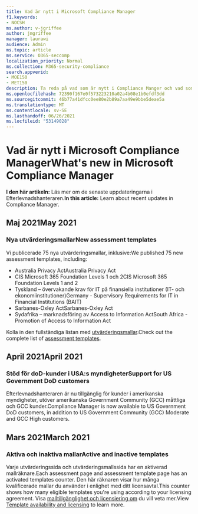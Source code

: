 ```yaml
---
title: Vad är nytt i Microsoft Compliance Manager
f1.keywords:
- NOCSH
ms.author: v-jgriffee
author: jmgriffee
manager: laurawi
audience: Admin
ms.topic: article
ms.service: O365-seccomp
localization_priority: Normal
ms.collection: M365-security-compliance
search.appverid:
- MOE150
- MET150
description: Ta reda på vad som är nytt i Compliance Manger och vad som kommer. Läs om uppdaterade utvärderingar, nya utvärderingsmallar, nya åtgärder med mera.
ms.openlocfilehash: 72390f167e0f573223210a02a4b08e1b0efdf3dd
ms.sourcegitcommit: 46b77a41dfcc0ee80e2b89a7aa49e9bbe5deae5a
ms.translationtype: MT
ms.contentlocale: sv-SE
ms.lasthandoff: 06/26/2021
ms.locfileid: "53149028"
---
```

# <a name="whats-new-in-microsoft-compliance-manager"></a><span data-ttu-id="b388d-104">Vad är nytt i Microsoft Compliance Manager</span><span class="sxs-lookup"><span data-stu-id="b388d-104">What's new in Microsoft Compliance Manager</span></span>

<span data-ttu-id="b388d-105">**I den här artikeln:** Läs mer om de senaste uppdateringarna i Efterlevnadshanteraren.</span><span class="sxs-lookup"><span data-stu-id="b388d-105">**In this article:** Learn about recent updates in Compliance Manager.</span></span>

## <a name="may-2021"></a><span data-ttu-id="b388d-106">Maj 2021</span><span class="sxs-lookup"><span data-stu-id="b388d-106">May 2021</span></span>

### <a name="new-assessment-templates"></a><span data-ttu-id="b388d-107">Nya utvärderingsmallar</span><span class="sxs-lookup"><span data-stu-id="b388d-107">New assessment templates</span></span>

<span data-ttu-id="b388d-108">Vi publicerade 75 nya utvärderingsmallar, inklusive:</span><span class="sxs-lookup"><span data-stu-id="b388d-108">We published 75 new assessment templates, including:</span></span>
- <span data-ttu-id="b388d-109">Australia Privacy Act</span><span class="sxs-lookup"><span data-stu-id="b388d-109">Australia Privacy Act</span></span>
- <span data-ttu-id="b388d-110">CIS Microsoft 365 Foundation Levels 1 och 2</span><span class="sxs-lookup"><span data-stu-id="b388d-110">CIS Microsoft 365 Foundation Levels 1 and 2</span></span>
- <span data-ttu-id="b388d-111">Tyskland – övervakande krav för IT på finansiella institutioner (IT- och ekonomiinstitutioner)</span><span class="sxs-lookup"><span data-stu-id="b388d-111">Germany - Supervisory Requirements for IT in Financial Institutions (BAIT)</span></span>
- <span data-ttu-id="b388d-112">Sarbanes-Oxley Act</span><span class="sxs-lookup"><span data-stu-id="b388d-112">Sarbanes-Oxley Act</span></span>
- <span data-ttu-id="b388d-113">Sydafrika – marknadsföring av Access to Information Act</span><span class="sxs-lookup"><span data-stu-id="b388d-113">South Africa - Promotion of Access to Information Act</span></span>

<span data-ttu-id="b388d-114">Kolla in den fullständiga listan med [utvärderingsmallar](compliance-manager-templates-list.md).</span><span class="sxs-lookup"><span data-stu-id="b388d-114">Check out the complete list of [assessment templates](compliance-manager-templates-list.md).</span></span>

## <a name="april-2021"></a><span data-ttu-id="b388d-115">April 2021</span><span class="sxs-lookup"><span data-stu-id="b388d-115">April 2021</span></span>

### <a name="support-for-us-government-dod-customers"></a><span data-ttu-id="b388d-116">Stöd för doD-kunder i USA:s myndigheter</span><span class="sxs-lookup"><span data-stu-id="b388d-116">Support for US Government DoD customers</span></span>

<span data-ttu-id="b388d-117">Efterlevnadshanteraren är nu tillgänglig för kunder i amerikanska myndigheter, utöver amerikanska Government Community (GCC) måttliga och GCC kunder.</span><span class="sxs-lookup"><span data-stu-id="b388d-117">Compliance Manager is now available to US Government DoD customers, in addition to US Government Community (GCC) Moderate and GCC High customers.</span></span>

## <a name="march-2021"></a><span data-ttu-id="b388d-118">Mars 2021</span><span class="sxs-lookup"><span data-stu-id="b388d-118">March 2021</span></span>

### <a name="active-and-inactive-templates"></a><span data-ttu-id="b388d-119">Aktiva och inaktiva mallar</span><span class="sxs-lookup"><span data-stu-id="b388d-119">Active and inactive templates</span></span>

<span data-ttu-id="b388d-120">Varje utvärderingssida och utvärderingsmallssida har en aktiverad mallräknare.</span><span class="sxs-lookup"><span data-stu-id="b388d-120">Each assessment page and assessment template page has an activated templates counter.</span></span> <span data-ttu-id="b388d-121">Den här räknaren visar hur många kvalificerade mallar du använder i enlighet med ditt licensavtal.</span><span class="sxs-lookup"><span data-stu-id="b388d-121">This counter shows how many eligible templates you're using according to your licensing agreement.</span></span> <span data-ttu-id="b388d-122">Visa [malltillgänglighet och licensiering om](compliance-manager-templates.md#template-availability-and-licensing) du vill veta mer.</span><span class="sxs-lookup"><span data-stu-id="b388d-122">View [Template availability and licensing](compliance-manager-templates.md#template-availability-and-licensing) to learn more.</span></span>
